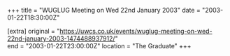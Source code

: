 +++
title = "WUGLUG Meeting on Wed 22nd January 2003"
date = "2003-01-22T18:30:00Z"

[extra]
original = "https://uwcs.co.uk/events/wuglug-meeting-on-wed-22nd-january-2003-1474488937912/"    
end = "2003-01-22T23:00:00Z"
location = "The Graduate"
+++



